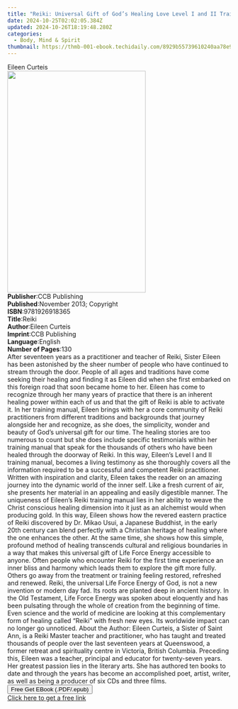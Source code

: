 ```yaml
---
title: "Reiki: Universal Gift of God’s Healing Love Level I and II Training Manual | Free Book"
date: 2024-10-25T02:02:05.384Z
updated: 2024-10-26T18:19:48.280Z
categories:
  - Body, Mind & Spirit
thumbnail: https://thmb-001-ebook.techidaily.com/8929b55739610240aa78e9b70b7402e731cc882d31d789bc78d0dbeb576a6616.jpg
---
```

<main id="book-container">
  <div class="flex flex-col">
    <div class="book-brief flex-1 py-6 px-4 sm:p-6 md:py-10 md:px-8">
      <!-- brief-->
      <div class="book-brief-main">Eileen Curteis</div>
    </div>
    <div
      class="book-meta-info flex-1 grid gap-4 col-start-1 col-end-3 row-start-1 sm:mb-6 sm:grid-cols-4 lg:gap-6 lg:col-start-2 lg:row-end-6 lg:row-span-6 lg:mb-0"
    >
      <div
        class="book-meta-info-left place-content-center mt-4 p-4 text-sm leading-6 col-start-2 col-span-2 dark:text-slate-400"
      >
        <img
          class="w-full h-500 object-cover rounded-lg sm:h-255 sm:col-span-2 lg:col-span-full"
          src="https://img-001-ebook.techidaily.com/fa5e5ef1374967672c7153bd3e3949b9a8130dd851c5847fd59efac7165feb2e.jpg"
          alt=""
          width="312"
          height="500"
        />
      </div>
      <div
        class="book-meta-info-right mt-2 col-start-1 row-start-2 col-span-3 self-center"
      >
        <!-- meta data  -->
        <div class="flex flex-col px-4 md:px-8">
          <div class="flex-1">
            <strong>Publisher</strong>:<span class="px-2">CCB Publishing</span>
          </div>
          <div class="flex-1">
            <strong>Published</strong>:<span class="px-2"
              >November 2013; Copyright</span
            >
          </div>
          <div class="flex-1">
            <strong>ISBN</strong>:<span class="px-2">9781926918365</span>
          </div>
          <div class="flex-1">
            <strong>Title</strong>:<span class="px-2">Reiki</span>
          </div>
          <div class="flex-1">
            <strong>Author</strong>:<span class="px-2">Eileen Curteis</span>
          </div>
          <div class="flex-1">
            <strong>Imprint</strong>:<span class="px-2">CCB Publishing</span>
          </div>
          <div class="flex-1">
            <strong>Language</strong>:<span class="px-2">English</span>
          </div>
          <div class="flex-1">
            <strong>Number of Pages</strong>:<span class="px-2">130</span>
          </div>
        </div>
      </div>
    </div>
    <div class="book-description flex-1 py-6 px-4 sm:p-6 md:py-10 md:px-8">
      <div class="book-description-main">
        <div accordion-content="" id="description">
          After seventeen years as a practitioner and teacher of Reiki, Sister
          Eileen has been astonished by the sheer number of people who have
          continued to stream through the door. People of all ages and
          traditions have come seeking their healing and finding it as Eileen
          did when she first embarked on this foreign road that soon became home
          to her. Eileen has come to recognize through her many years of
          practice that there is an inherent healing power within each of us and
          that the gift of Reiki is able to activate it. In her training manual,
          Eileen brings with her a core community of Reiki practitioners from
          different traditions and backgrounds that journey alongside her and
          recognize, as she does, the simplicity, wonder and beauty of God’s
          universal gift for our time. The healing stories are too numerous to
          count but she does include specific testimonials within her training
          manual that speak for the thousands of others who have been healed
          through the doorway of Reiki. In this way, Eileen’s Level I and II
          training manual, becomes a living testimony as she thoroughly covers
          all the information required to be a successful and competent Reiki
          practitioner. Written with inspiration and clarity, Eileen takes the
          reader on an amazing journey into the dynamic world of the inner self.
          Like a fresh current of air, she presents her material in an appealing
          and easily digestible manner. The uniqueness of Eileen’s Reiki
          training manual lies in her ability to weave the Christ conscious
          healing dimension into it just as an alchemist would when producing
          gold. In this way, Eileen shows how the revered eastern practice of
          Reiki discovered by Dr. Mikao Usui, a Japanese Buddhist, in the early
          20th century can blend perfectly with a Christian heritage of healing
          where the one enhances the other. At the same time, she shows how this
          simple, profound method of healing transcends cultural and religious
          boundaries in a way that makes this universal gift of Life Force
          Energy accessible to anyone. Often people who encounter Reiki for the
          first time experience an inner bliss and harmony which leads them to
          explore the gift more fully. Others go away from the treatment or
          training feeling restored, refreshed and renewed. Reiki, the universal
          Life Force Energy of God, is not a new invention or modern day fad.
          Its roots are planted deep in ancient history. In the Old Testament,
          Life Force Energy was spoken about eloquently and has been pulsating
          through the whole of creation from the beginning of time. Even science
          and the world of medicine are looking at this complementary form of
          healing called “Reiki” with fresh new eyes. Its worldwide impact can
          no longer go unnoticed. About the Author: Eileen Curteis, a Sister of
          Saint Ann, is a Reiki Master teacher and practitioner, who has taught
          and treated thousands of people over the last seventeen years at
          Queenswood, a former retreat and spirituality centre in Victoria,
          British Columbia. Preceding this, Eileen was a teacher, principal and
          educator for twenty-seven years. Her greatest passion lies in the
          literary arts. She has authored ten books to date and through the
          years has become an accomplished poet, artist, writer, as well as
          being a producer of six CDs and three films.
        </div>
        <div class="accordion-fader"></div>
      </div>
    </div>
    <div class="book-excerpts flex-1 py-6 px-4 sm:p-6 md:py-10 md:px-8"></div>
    <div
      class="book-about-author flex-1 py-6 px-4 sm:p-6 md:py-10 md:px-8"
    ></div>
    <div class="book-free-get flex-1 py-6 px-4 sm:p-6 md:py-10 md:px-8">
      <button
        id="btn-free-get"
        class="bg-blue-500 hover:bg-blue-700 text-white font-bold py-2 px-4 rounded"
      >
        Free Get EBook (.PDF/.epub)
      </button>
      <div id="countdown-display" class="px-2 text-lg mt-2"></div>
      <a
        id="free-link"
        class="hidden bg-blue-500 hover:bg-blue-700 text-white font-bold py-2 px-4 rounded"
        href="https://www.ebooks.com/en-us/book/209669297/reiki-universal-gift-of-god-s-healing-love-level-i-and-ii-training-manual/eileen-curteis/"
        target="_blank"
        >Click here to get a free link</a
      >
    </div>
    <script>
      let countdownTime = 0;
      let countdownInterval = null;
      document
        .getElementById('btn-free-get')
        .addEventListener('click', startCountdown);
      function startCountdown() {
        countdownTime = new Date().getTime() + 60000 * 3;
        countdownInterval = setInterval(updateCountdown, 1000);
        document.getElementById('btn-free-get').disabled = true;
        document
          .getElementById('btn-free-get')
          .classList.add('bg-gray-500', 'cursor-not-allowed');
      }
      function updateCountdown() {
        let currentTime = new Date().getTime();
        let timeLeft = countdownTime - currentTime;
        let secondsLeft = Math.floor(timeLeft / 1000);
        document.getElementById('countdown-display').innerHTML =
          `Remaining time: ${secondsLeft} seconds.`;
        if (secondsLeft <= 0) {
          clearInterval(countdownInterval);
          document.getElementById('btn-free-get').classList.add('hidden');
          document.getElementById('free-link').classList.remove('hidden');
          document.getElementById('countdown-display').innerHTML = '';
        }
      }
    </script>
  </div>
</main>

<ins class="adsbygoogle"
      style="display:block"
      data-ad-client="ca-pub-7571918770474297"
      data-ad-slot="8358498916"
      data-ad-format="auto"
      data-full-width-responsive="true"></ins>
    